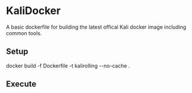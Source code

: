 # KaliDocker

A basic dockerfile for building the latest offical Kali docker image including common tools.

## Setup

docker build -f Dockerfile -t kalirolling --no-cache .

## Execute

